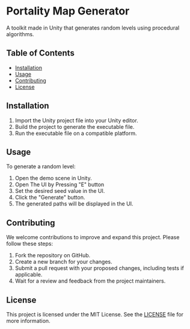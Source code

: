 # Portality Map Generator
A toolkit made in Unity that generates random levels using procedural algorithms.

## Table of Contents
- [Installation](#installation)
- [Usage](#usage)
- [Contributing](#contributing)
- [License](#license)

## Installation
1. Import the Unity project file into your Unity editor.
2. Build the project to generate the executable file.
3. Run the executable file on a compatible platform.

## Usage
To generate a random level:
1. Open the demo scene in Unity.
2. Open  The UI by Pressing "E" button
3. Set the desired seed value in the UI.
4. Click the "Generate" button.
5. The generated paths will be displayed in the UI.

## Contributing
We welcome contributions to improve and expand this project. Please follow these steps:
1. Fork the repository on GitHub.
2. Create a new branch for your changes.
3. Submit a pull request with your proposed changes, including tests if applicable.
4. Wait for a review and feedback from the project maintainers.

## License
This project is licensed under the MIT License. See the [LICENSE](LICENSE) file for more information.
